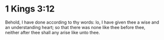 # 1 Kings 3:12

Behold, I have done according to thy words: lo, I have given thee a wise and an understanding heart; so that there was none like thee before thee, neither after thee shall any arise like unto thee.